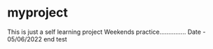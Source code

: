 # myproject
This is just a self learning project
Weekends practice...............
Date - 05/06/2022
end test
